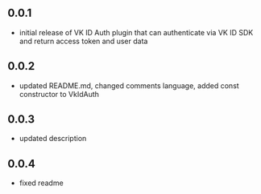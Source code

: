 ## 0.0.1

* initial release of VK ID Auth plugin that can authenticate via VK ID SDK and return 
  access token and user data

## 0.0.2

* updated README.md, changed comments language, added const constructor to VkIdAuth

## 0.0.3

* updated description

## 0.0.4

* fixed readme